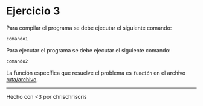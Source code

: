 # Ejercicio 3

Para compilar el programa se debe ejecutar el siguiente comando:

```bash
comando1
```

Para ejecutar el programa se debe ejecutar el siguiente comando:

```bash
comando2
```

La función específica que resuelve el problema es `función` en el archivo [ruta/archivo](ruta/archivo).

---
Hecho con <3 por chrischriscris
